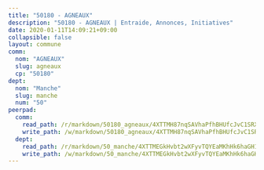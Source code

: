 ```yaml
---
title: "50180 - AGNEAUX"
description: "50180 - AGNEAUX | Entraide, Annonces, Initiatives"
date: 2020-01-11T14:09:21+09:00
collapsible: false
layout: commune
comm:
  nom: "AGNEAUX"
  slug: agneaux
  cp: "50180"
dept:
  nom: "Manche"
  slug: manche
  num: "50"
peerpad:
  comm:
    read_path: /r/markdown/50180_agneaux/4XTTMH87nqSAVhaPfhBHUfcJvC1SRX1R7sSqaTs1cNNcGcyZr
    write_path: /w/markdown/50180_agneaux/4XTTMH87nqSAVhaPfhBHUfcJvC1SRX1R7sSqaTs1cNNcGcyZr-K3TgTsUThgGfx78t7y85Q8c9ziGmVZAnCoqzXGEu7kEnmpb97VgeA7u7c8C5ur19XSeGkBnrhWUaUZyRja6wU8UizWgv9GcEkYgGanqy8pBxt8q62pC9JaM9wTKCTYF192dWYjJp
  dept:
    read_path: /r/markdown/50_manche/4XTTMEGkHvbt2wXFyvTQYEaMKhHk6haGH1SzsRNevKgBDTuXr
    write_path: /w/markdown/50_manche/4XTTMEGkHvbt2wXFyvTQYEaMKhHk6haGH1SzsRNevKgBDTuXr-K3TgUSx1rwmRRLqHcTLLdo4dVfTRKvf94KKagmUFPevWSp2f9nuc6fJF25TtLArzK8teuQ5TvuAMqW38N2MYgT18hBoXtjmKX9WuSn2vkujmSJPp3gF4gsuMmfEM8Th4Ap94heFE
---
```


